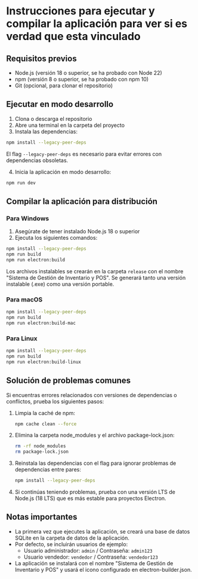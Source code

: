 
# Instrucciones para ejecutar y compilar la aplicación para ver si es verdad que esta vinculado

## Requisitos previos
- Node.js (versión 18 o superior, se ha probado con Node 22)
- npm (versión 8 o superior, se ha probado con npm 10)
- Git (opcional, para clonar el repositorio)

## Ejecutar en modo desarrollo

1. Clona o descarga el repositorio
2. Abre una terminal en la carpeta del proyecto
3. Instala las dependencias:

```bash
npm install --legacy-peer-deps
```

El flag `--legacy-peer-deps` es necesario para evitar errores con dependencias obsoletas.

4. Inicia la aplicación en modo desarrollo:

```bash
npm run dev
```

## Compilar la aplicación para distribución

### Para Windows

1. Asegúrate de tener instalado Node.js 18 o superior
2. Ejecuta los siguientes comandos:

```bash
npm install --legacy-peer-deps
npm run build
npm run electron:build
```

Los archivos instalables se crearán en la carpeta `release` con el nombre "Sistema de Gestión de Inventario y POS". Se generará tanto una versión instalable (.exe) como una versión portable.

### Para macOS

```bash
npm install --legacy-peer-deps
npm run build
npm run electron:build-mac
```

### Para Linux

```bash
npm install --legacy-peer-deps
npm run build
npm run electron:build-linux
```

## Solución de problemas comunes

Si encuentras errores relacionados con versiones de dependencias o conflictos, prueba los siguientes pasos:

1. Limpia la caché de npm:
   ```bash
   npm cache clean --force
   ```

2. Elimina la carpeta node_modules y el archivo package-lock.json:
   ```bash
   rm -rf node_modules
   rm package-lock.json
   ```

3. Reinstala las dependencias con el flag para ignorar problemas de dependencias entre pares:
   ```bash
   npm install --legacy-peer-deps
   ```

4. Si continúas teniendo problemas, prueba con una versión LTS de Node.js (18 LTS) que es más estable para proyectos Electron.

## Notas importantes

- La primera vez que ejecutes la aplicación, se creará una base de datos SQLite en la carpeta de datos de la aplicación.
- Por defecto, se incluirán usuarios de ejemplo:
  - Usuario administrador: `admin` / Contraseña: `admin123`
  - Usuario vendedor: `vendedor` / Contraseña: `vendedor123`
- La aplicación se instalará con el nombre "Sistema de Gestión de Inventario y POS" y usará el icono configurado en electron-builder.json.
